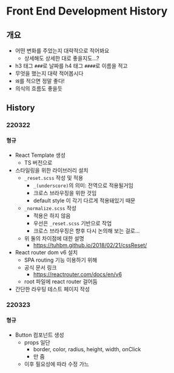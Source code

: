 # Front End Development History

## 개요

* 어떤 변화를 주었는지 대략적으로 적어봐요
  * 상세해도 상세한 대로 좋을지도...?
* h3 태그 `###`로 날짜를 h4 태그 `####`로 이름을 적고
* 무엇을 했는지 대략 적어봅시다
* `왜`를 적으면 정말 좋다!
* 의식의 흐름도 좋을듯



## History

### 220322

#### 형규

* React Template 생성
  * TS 버전으로
* 스타일링을 위한 라이브러리 설치
  * `_reset.scss` 작성 및 적용
    * `_(underscore)`의 의미: 전역으로 적용될거임
    * 크로스 브라우징을 위한 것임
    * default style 이 각기 다르게 적용돼있기 때문
  * `_normalize.scss` 작성
    * 적용은 하지 않음
    * 우선은 `_reset.scss` 기반으로 작업
    * 크로스 브라우징은 향후 다시 논의해 보는 걸로...
  * 위 둘의 차이점에 대한 설명
    * https://tuhbm.github.io/2018/02/21/cssReset/
* React router dom v6 설치
  * SPA routing 기능 이용하기 위해
  * 공식 문서 링크
    * https://reactrouter.com/docs/en/v6
  * root 파일에 react router 걸어둠
* 간단한 라우팅 테스트 페이지 작성



### 220323

#### 형규

* Button 컴포넌트 생성
  * props 일단
    * border, color, radius, height, width, onClick
    * 만 줌
  * 이후 필요성에 따라 수정 가느
